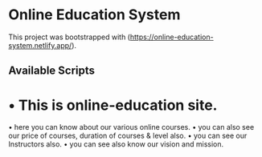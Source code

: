 # Online Education System

This project was bootstrapped with (https://online-education-system.netlify.app/).

## Available Scripts

  # • This is online-education site.
   • here you can know about our various online courses.
   • you can also see our price of courses, duration of courses & level also.
   • you can see our Instructors also.
   • you can see also know our vision and mission.
